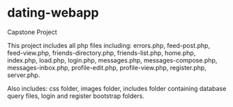# dating-webapp
Capstone Project

This project includes all php files including:
  errors.php,
  feed-post.php,
  feed-view.php,
  friends-directory.php,
  friends-list.php,
  home.php,
  index.php,
  load.php,
  login.php,
  messages.php,
  messages-compose.php,
  messages-inbox.php,
  profile-edit.php,
  profile-view.php,
  register.php,
  server.php.
  
Also includes:
  css folder,
  images folder,
  includes folder containing database query files,
  login and register bootstrap folders.
